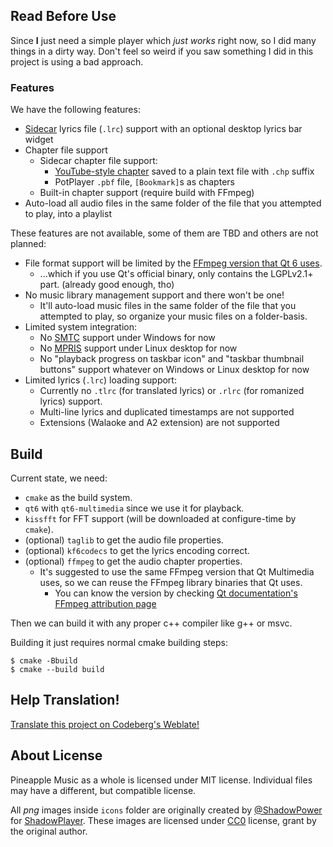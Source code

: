 ## Read Before Use

Since **I** just need a simple player which *just works* right now, so I did many things in a dirty way. Don't feel so weird if you saw something I did in this project is using a bad approach.

### Features

We have the following features:

- [Sidecar](https://en.wikipedia.org/wiki/Sidecar_file) lyrics file (`.lrc`) support with an optional desktop lyrics bar widget
- Chapter file support
  - Sidecar chapter file support:
    - [YouTube-style chapter](https://support.google.com/youtube/answer/9884579) saved to a plain text file with `.chp` suffix
    - PotPlayer `.pbf` file, `[Bookmark]`s as chapters
  - Built-in chapter support (require build with FFmpeg)
- Auto-load all audio files in the same folder of the file that you attempted to play, into a playlist

These features are not available, some of them are TBD and others are not planned:

- File format support will be limited by the [FFmpeg version that Qt 6 uses](https://doc.qt.io/qt-6/qtmultimedia-attribution-ffmpeg.html).
  - ...which if you use Qt's official binary, only contains the LGPLv2.1+ part. (already good enough, tho)
- No music library management support and there won't be one!
  - It'll auto-load music files in the same folder of the file that you attempted to play, so organize your music files on a folder-basis.
- Limited system integration:
  - No [SMTC](https://learn.microsoft.com/en-us/uwp/api/windows.media.systemmediatransportcontrols) support under Windows for now
  - No [MPRIS](https://www.freedesktop.org/wiki/Specifications/mpris-spec/) support under Linux desktop for now
  - No "playback progress on taskbar icon" and "taskbar thumbnail buttons" support whatever on Windows or Linux desktop for now
- Limited lyrics (`.lrc`) loading support:
  - Currently no `.tlrc` (for translated lyrics) or `.rlrc` (for romanized lyrics) support.
  - Multi-line lyrics and duplicated timestamps are not supported
  - Extensions (Walaoke and A2 extension) are not supported

## Build

Current state, we need:

- `cmake` as the build system.
- `qt6` with `qt6-multimedia` since we use it for playback.
- `kissfft` for FFT support (will be downloaded at configure-time by `cmake`).
- (optional) `taglib` to get the audio file properties.
- (optional) `kf6codecs` to get the lyrics encoding correct.
- (optional) `ffmpeg` to get the audio chapter properties.
  - It's suggested to use the same FFmpeg version that Qt Multimedia uses, so we can reuse the FFmpeg library binaries that Qt uses.
    - You can know the version by checking [Qt documentation's FFmpeg attribution page](https://doc.qt.io/qt-6.9/qtmultimedia-attribution-ffmpeg.html)

Then we can build it with any proper c++ compiler like g++ or msvc.

Building it just requires normal cmake building steps:

```shell
$ cmake -Bbuild
$ cmake --build build
```

## Help Translation!

[Translate this project on Codeberg's Weblate!](https://translate.codeberg.org/projects/pineapple-apps/pineapple-music/)

## About License

Pineapple Music as a whole is licensed under MIT license. Individual files may have a different, but compatible license.

All *png* images inside `icons` folder are originally created by [@ShadowPower](https://github.com/ShadowPower/) for [ShadowPlayer](https://github.com/ShadowPower/ShadowPlayer). These images are licensed under [CC0](https://creativecommons.org/publicdomain/zero/1.0/legalcode) license, grant by the original author.
